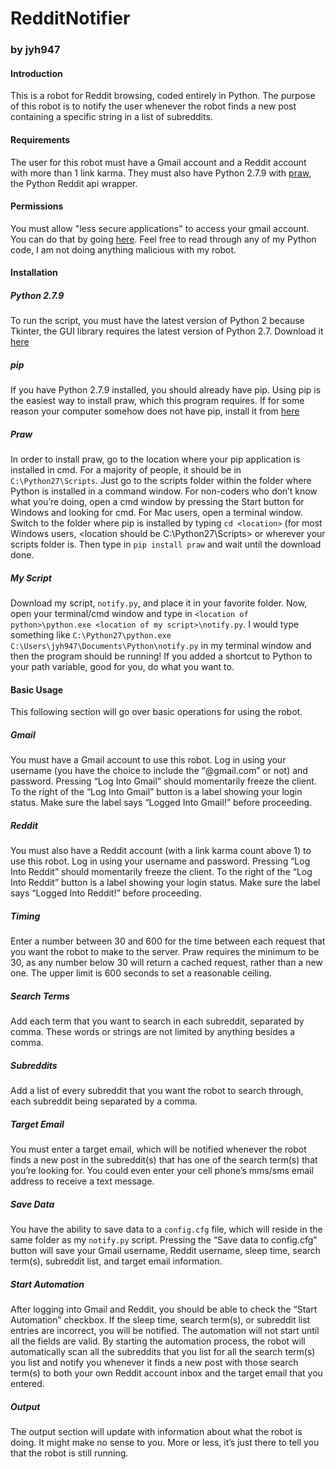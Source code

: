 # RedditNotifier
### by jyh947

#### Introduction
This is a robot for Reddit browsing, coded entirely in Python.  The purpose of this robot is to notify the user whenever the robot finds a new post containing a specific string in a list of subreddits.
#### Requirements
The user for this robot must have a Gmail account and a Reddit account with more than 1 link karma.  They must also have Python 2.7.9 with [praw]( https://praw.readthedocs.org/en/v2.1.21/), the Python Reddit api wrapper.
#### Permissions
You must allow "less secure applications" to access your gmail account.  You can do that by going [here](https://www.google.com/settings/security/lesssecureapps).  Feel free to read through any of my Python code, I am not doing anything malicious with my robot.
#### Installation
##### Python 2.7.9
To run the script, you must have the latest version of Python 2 because Tkinter, the GUI library requires the latest version of Python 2.7.  Download it [here](https://www.python.org/downloads/release/python-279/)
##### pip
If you have Python 2.7.9 installed, you should already have pip.  Using pip is the easiest way to install praw, which this program requires.  If for some reason your computer somehow does not have pip, install it from [here]( https://pypi.python.org/pypi/pip)
##### Praw
In order to install praw, go to the location where your pip application is installed in cmd.  For a majority of people, it should be in `C:\Python27\Scripts`.  Just go to the scripts folder within the folder where Python is installed in a command window.  For non-coders who don’t know what you’re doing, open a cmd window by pressing the Start button for Windows and looking for cmd.  For Mac users, open a terminal window.  Switch to the folder where pip is installed by typing `cd <location>` (for most Windows users, <location should be C:\Python27\Scripts> or wherever your scripts folder is.  Then type in `pip install praw` and wait until the download done.
##### My Script
Download my script, `notify.py`, and place it in your favorite folder.  Now, open your terminal/cmd window and type in `<location of python>\python.exe <location of my script>\notify.py`.  I would type something like `C:\Python27\python.exe C:\Users\jyh947\Documents\Python\notify.py` in my terminal window and then the program should be running!  If you added a shortcut to Python to your path variable, good for you, do what you want to.
#### Basic Usage
This following section will go over basic operations for using the robot.
##### Gmail
You must have a Gmail account to use this robot.  Log in using your username (you have the choice to include the “@gmail.com” or not) and password.  Pressing “Log Into Gmail” should momentarily freeze the client.  To the right of the “Log Into Gmail” button is a label showing your login status.  Make sure the label says “Logged Into Gmail!” before proceeding.
##### Reddit
You must also have a Reddit account (with a link karma count above 1) to use this robot.  Log in using your username and password.  Pressing “Log Into Reddit” should momentarily freeze the client.  To the right of the “Log Into Reddit” button is a label showing your login status.  Make sure the label says “Logged Into Reddit!” before proceeding.
##### Timing
Enter a number between 30 and 600 for the time between each request that you want the robot to make to the server.  Praw requires the minimum to be 30, as any number below 30 will return a cached request, rather than a new one.  The upper limit is 600 seconds to set a reasonable ceiling.
##### Search Terms
Add each term that you want to search in each subreddit, separated by comma.  These words or strings are not limited by anything besides a comma.
##### Subreddits
Add a list of every subreddit that you want the robot to search through, each subreddit being separated by a comma.
##### Target Email
You must enter a target email, which will be notified whenever the robot finds a new post in the subreddit(s) that has one of the search term(s) that you’re looking for.  You could even enter your cell phone’s mms/sms email address to receive a text message. 
##### Save Data
You have the ability to save data to a `config.cfg` file, which will reside in the same folder as my `notify.py` script.  Pressing the “Save data to config.cfg” button will save your Gmail username, Reddit username, sleep time, search term(s), subreddit list, and target email information.
##### Start Automation
After logging into Gmail and Reddit, you should be able to check the “Start Automation” checkbox.  If the sleep time, search term(s), or subreddit list entries are incorrect, you will be notified.  The automation will not start until all the fields are valid.  By starting the automation process, the robot will automatically scan all the subreddits that you list for all the search term(s) you list and notify you whenever it finds a new post with those search term(s) to both your own Reddit account inbox and the target email that you entered.
##### Output
The output section will update with information about what the robot is doing.  It might make no sense to you. More or less, it’s just there to tell you that the robot is still running.
